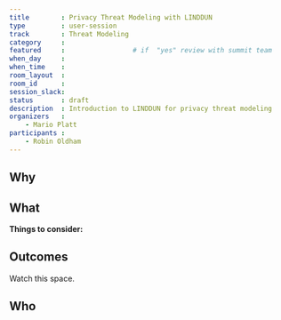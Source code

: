 ```yaml
---
title        : Privacy Threat Modeling with LINDDUN
type         : user-session
track        : Threat Modeling
category     :
featured     :                 # if  "yes" review with summit team
when_day     :
when_time    :
room_layout  :
room_id      :
session_slack:
status       : draft
description  : Introduction to LINDDUN for privacy threat modeling
organizers   : 
    - Mario Platt
participants :
    - Robin Oldham
---
```


## Why


## What



**Things to consider:**



## Outcomes

Watch this space.

## Who
